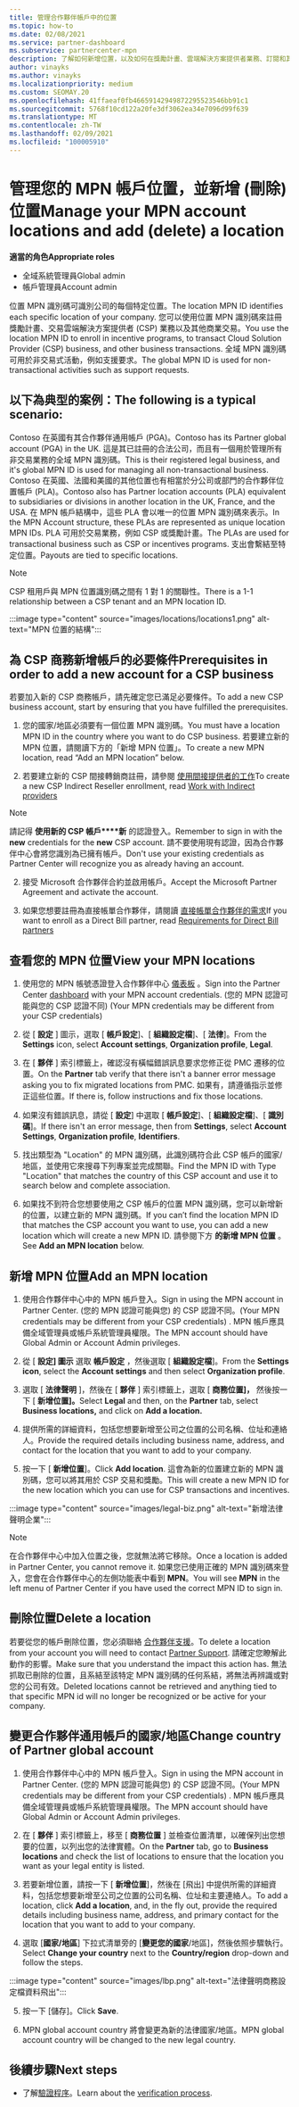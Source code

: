 ```yaml
---
title: 管理合作夥伴帳戶中的位置
ms.topic: how-to
ms.date: 02/08/2021
ms.service: partner-dashboard
ms.subservice: partnercenter-mpn
description: 了解如何新增位置，以及如何在獎勵計畫、雲端解決方案提供者業務、訂閱和其他交易中使用 MPN 識別碼。
author: vinayks
ms.author: vinayks
ms.localizationpriority: medium
ms.custom: SEOMAY.20
ms.openlocfilehash: 41ffaeaf0fb46659142949872295523546bb91c1
ms.sourcegitcommit: 5768f10cd122a20fe3df3062ea34e7096d99f639
ms.translationtype: MT
ms.contentlocale: zh-TW
ms.lasthandoff: 02/09/2021
ms.locfileid: "100005910"
---
```

# <a name="manage-your-mpn-account-locations-and-add-delete-a-location"></a><span data-ttu-id="fb074-103">管理您的 MPN 帳戶位置，並新增 (刪除) 位置</span><span class="sxs-lookup"><span data-stu-id="fb074-103">Manage your MPN account locations and add (delete) a location</span></span>


<span data-ttu-id="fb074-104">**適當的角色**</span><span class="sxs-lookup"><span data-stu-id="fb074-104">**Appropriate roles**</span></span>

- <span data-ttu-id="fb074-105">全域系統管理員</span><span class="sxs-lookup"><span data-stu-id="fb074-105">Global admin</span></span>
- <span data-ttu-id="fb074-106">帳戶管理員</span><span class="sxs-lookup"><span data-stu-id="fb074-106">Account admin</span></span>

<span data-ttu-id="fb074-107">位置 MPN 識別碼可識別公司的每個特定位置。</span><span class="sxs-lookup"><span data-stu-id="fb074-107">The location MPN ID identifies each specific location of your company.</span></span> <span data-ttu-id="fb074-108">您可以使用位置 MPN 識別碼來註冊獎勵計畫、交易雲端解決方案提供者 (CSP) 業務以及其他商業交易。</span><span class="sxs-lookup"><span data-stu-id="fb074-108">You use the location MPN ID to enroll in incentive programs, to transact Cloud Solution Provider (CSP) business, and other business transactions.</span></span> <span data-ttu-id="fb074-109">全域 MPN 識別碼可用於非交易式活動，例如支援要求。</span><span class="sxs-lookup"><span data-stu-id="fb074-109">The global MPN ID is used for non-transactional activities such as support requests.</span></span>

## <a name="the-following-is-a-typical-scenario"></a><span data-ttu-id="fb074-110">以下為典型的案例：</span><span class="sxs-lookup"><span data-stu-id="fb074-110">The following is a typical scenario:</span></span>

<span data-ttu-id="fb074-111">Contoso 在英國有其合作夥伴通用帳戶 (PGA)。</span><span class="sxs-lookup"><span data-stu-id="fb074-111">Contoso has its Partner global account (PGA) in the UK.</span></span> <span data-ttu-id="fb074-112">這是其已註冊的合法公司，而且有一個用於管理所有非交易業務的全域 MPN 識別碼。</span><span class="sxs-lookup"><span data-stu-id="fb074-112">This is their registered legal business, and it's global MPN ID is used for managing all non-transactional business.</span></span> <span data-ttu-id="fb074-113">Contoso 在英國、法國和美國的其他位置也有相當於分公司或部門的合作夥伴位置帳戶 (PLA)。</span><span class="sxs-lookup"><span data-stu-id="fb074-113">Contoso also has Partner location accounts (PLA) equivalent to subsidiaries or divisions in another location in the UK, France, and the USA.</span></span> <span data-ttu-id="fb074-114">在 MPN 帳戶結構中，這些 PLA 會以唯一的位置 MPN 識別碼來表示。</span><span class="sxs-lookup"><span data-stu-id="fb074-114">In the MPN Account structure, these PLAs are represented as unique location MPN IDs.</span></span> <span data-ttu-id="fb074-115">PLA 可用於交易業務，例如 CSP 或獎勵計畫。</span><span class="sxs-lookup"><span data-stu-id="fb074-115">The PLAs are used for transactional business such as CSP or incentives programs.</span></span> <span data-ttu-id="fb074-116">支出會繫結至特定位置。</span><span class="sxs-lookup"><span data-stu-id="fb074-116">Payouts are tied to specific locations.</span></span> 

>[!NOTE]
><span data-ttu-id="fb074-117">CSP 租用戶與 MPN 位置識別碼之間有 1 對 1 的關聯性。</span><span class="sxs-lookup"><span data-stu-id="fb074-117">There is a 1-1 relationship between a CSP tenant and an MPN location ID.</span></span>

:::image type="content" source="images/locations/locations1.png" alt-text="MPN 位置的結構":::

## <a name="prerequisites-in-order-to-add-a-new-account-for-a-csp-business"></a><span data-ttu-id="fb074-119">為 CSP 商務新增帳戶的必要條件</span><span class="sxs-lookup"><span data-stu-id="fb074-119">Prerequisites in order to add a new account for a CSP business</span></span>

<span data-ttu-id="fb074-120">若要加入新的 CSP 商務帳戶，請先確定您已滿足必要條件。</span><span class="sxs-lookup"><span data-stu-id="fb074-120">To add a new CSP business account, start by ensuring that you have fulfilled the prerequisites.</span></span>

1. <span data-ttu-id="fb074-121">您的國家/地區必須要有一個位置 MPN 識別碼。</span><span class="sxs-lookup"><span data-stu-id="fb074-121">You must have a location MPN ID in the country where you want to do CSP business.</span></span> <span data-ttu-id="fb074-122">若要建立新的 MPN 位置，請閱讀下方的「新增 MPN 位置」。</span><span class="sxs-lookup"><span data-stu-id="fb074-122">To create a new MPN location, read “Add an MPN location” below.</span></span>
  
1. <span data-ttu-id="fb074-123">若要建立新的 CSP 間接轉銷商註冊，請參閱 [使用間接提供者的工作](indirect-reseller-tasks-in-partner-center.md#get-started)</span><span class="sxs-lookup"><span data-stu-id="fb074-123">To create a new CSP Indirect Reseller enrollment, read [Work with Indirect providers](indirect-reseller-tasks-in-partner-center.md#get-started)</span></span> 

>[!NOTE] 
 ><span data-ttu-id="fb074-124">請記得 **使用新的 CSP 帳戶\*\*\*\*新** 的認證登入。</span><span class="sxs-lookup"><span data-stu-id="fb074-124">Remember to sign in with the **new** credentials for the **new** CSP account.</span></span> <span data-ttu-id="fb074-125">請不要使用現有認證，因為合作夥伴中心會將您識別為已擁有帳戶。</span><span class="sxs-lookup"><span data-stu-id="fb074-125">Don't use your existing credentials as Partner Center will recognize you as already having an account.</span></span>

2. <span data-ttu-id="fb074-126">接受 Microsoft 合作夥伴合約並啟用帳戶。</span><span class="sxs-lookup"><span data-stu-id="fb074-126">Accept the Microsoft Partner Agreement and activate the account.</span></span>

1. <span data-ttu-id="fb074-127">如果您想要註冊為直接帳單合作夥伴，請閱讀 [直接帳單合作夥伴的需求](direct-partner-new-requirements.md)</span><span class="sxs-lookup"><span data-stu-id="fb074-127">If you want to enroll as a Direct Bill partner, read [Requirements for Direct Bill partners](direct-partner-new-requirements.md)</span></span>

## <a name="view-your-mpn-locations"></a><span data-ttu-id="fb074-128">查看您的 MPN 位置</span><span class="sxs-lookup"><span data-stu-id="fb074-128">View your MPN locations</span></span>

1. <span data-ttu-id="fb074-129">使用您的 MPN 帳號憑證登入合作夥伴中心 [儀表板](https://partner.microsoft.com/dashboard/home) 。</span><span class="sxs-lookup"><span data-stu-id="fb074-129">Sign into the Partner Center [dashboard](https://partner.microsoft.com/dashboard/home) with your MPN account credentials.</span></span> <span data-ttu-id="fb074-130"> (您的 MPN 認證可能與您的 CSP 認證不同) </span><span class="sxs-lookup"><span data-stu-id="fb074-130">(Your MPN credentials may be different from your CSP credentials)</span></span> 
 
1. <span data-ttu-id="fb074-131">從 [ **設定** ] 圖示，選取 [ **帳戶設定**]、[ **組織設定檔**]、[ **法律**]。</span><span class="sxs-lookup"><span data-stu-id="fb074-131">From the **Settings** icon, select **Account settings**, **Organization profile**, **Legal**.</span></span> 

1. <span data-ttu-id="fb074-132">在 [ **夥伴** ] 索引標籤上，確認沒有橫幅錯誤訊息要求您修正從 PMC 遷移的位置。</span><span class="sxs-lookup"><span data-stu-id="fb074-132">On the **Partner** tab verify that there isn't a banner error message asking you to fix migrated locations from PMC.</span></span> <span data-ttu-id="fb074-133">如果有，請遵循指示並修正這些位置。</span><span class="sxs-lookup"><span data-stu-id="fb074-133">If there is, follow instructions and fix those locations.</span></span> 

3. <span data-ttu-id="fb074-134">如果沒有錯誤訊息，請從 [  **設定**] 中選取 [  **帳戶設定**]、[ **組織設定檔**]、[ **識別碼**]。</span><span class="sxs-lookup"><span data-stu-id="fb074-134">If there isn't an error message, then from  **Settings**, select  **Account Settings**, **Organization profile**, **Identifiers**.</span></span>

4. <span data-ttu-id="fb074-135">找出類型為 "Location" 的 MPN 識別碼，此識別碼符合此 CSP 帳戶的國家/地區，並使用它來搜尋下列專案並完成關聯。</span><span class="sxs-lookup"><span data-stu-id="fb074-135">Find the MPN ID with Type "Location" that matches the country of this CSP account and use it to search below and complete association.</span></span>

5. <span data-ttu-id="fb074-136">如果找不到符合您想要使用之 CSP 帳戶的位置 MPN 識別碼，您可以新增新的位置，以建立新的 MPN 識別碼。</span><span class="sxs-lookup"><span data-stu-id="fb074-136">If you can’t find the location MPN ID that matches the CSP account you want to use, you can add a new location which will create a new MPN ID.</span></span> <span data-ttu-id="fb074-137">請參閱下方 **的新增 MPN 位置** 。</span><span class="sxs-lookup"><span data-stu-id="fb074-137">See **Add an MPN location** below.</span></span>

## <a name="add-an-mpn-location"></a><span data-ttu-id="fb074-138">新增 MPN 位置</span><span class="sxs-lookup"><span data-stu-id="fb074-138">Add an MPN location</span></span>

1. <span data-ttu-id="fb074-139">使用合作夥伴中心中的 MPN 帳戶登入。</span><span class="sxs-lookup"><span data-stu-id="fb074-139">Sign in using the MPN account in Partner Center.</span></span> <span data-ttu-id="fb074-140"> (您的 MPN 認證可能與您) 的 CSP 認證不同。</span><span class="sxs-lookup"><span data-stu-id="fb074-140">(Your MPN credentials may be different from your CSP credentials) .</span></span> <span data-ttu-id="fb074-141">MPN 帳戶應具備全域管理員或帳戶系統管理員權限。</span><span class="sxs-lookup"><span data-stu-id="fb074-141">The MPN account should have Global Admin or Account Admin privileges.</span></span> 

1. <span data-ttu-id="fb074-142">從 [ **設定] 圖示** 選取 **帳戶設定** ，然後選取 [ **組織設定檔**]。</span><span class="sxs-lookup"><span data-stu-id="fb074-142">From the **Settings icon**, select the **Account settings** and then select **Organization profile**.</span></span>

2. <span data-ttu-id="fb074-143">選取 [ **法律聲明** ]，然後在 [ **夥伴** ] 索引標籤上，選取 [ **商務位置]，** 然後按一下 [ **新增位置]。**</span><span class="sxs-lookup"><span data-stu-id="fb074-143">Select **Legal** and then, on the **Partner** tab, select **Business locations,** and click on **Add a location.**</span></span>

3. <span data-ttu-id="fb074-144">提供所需的詳細資料，包括您想要新增至公司之位置的公司名稱、位址和連絡人。</span><span class="sxs-lookup"><span data-stu-id="fb074-144">Provide the required details including business name, address, and contact for the location that you want to add to your company.</span></span>
 
1. <span data-ttu-id="fb074-145">按一下 [ **新增位置**]。</span><span class="sxs-lookup"><span data-stu-id="fb074-145">Click **Add location**.</span></span> <span data-ttu-id="fb074-146">這會為新的位置建立新的 MPN 識別碼，您可以將其用於 CSP 交易和獎勵。</span><span class="sxs-lookup"><span data-stu-id="fb074-146">This will create a new MPN ID for the new location which you can use for CSP transactions and incentives.</span></span>

:::image type="content" source="images/legal-biz.png" alt-text="新增法律聲明企業":::

> [!NOTE]
> <span data-ttu-id="fb074-148">在合作夥伴中心中加入位置之後，您就無法將它移除。</span><span class="sxs-lookup"><span data-stu-id="fb074-148">Once a location is added in Partner Center, you cannot remove it.</span></span> <span data-ttu-id="fb074-149">如果您已使用正確的 MPN 識別碼來登入，您會在合作夥伴中心的左側功能表中看到 **MPN**。</span><span class="sxs-lookup"><span data-stu-id="fb074-149">You will see **MPN** in the left menu of Partner Center if you have used the correct MPN ID to sign in.</span></span>

## <a name="delete-a-location"></a><span data-ttu-id="fb074-150">刪除位置</span><span class="sxs-lookup"><span data-stu-id="fb074-150">Delete a location</span></span>

<span data-ttu-id="fb074-151">若要從您的帳戶刪除位置，您必須聯絡 [合作夥伴支援](https://partner.microsoft.com/dashboard/support/servicerequests/create?stage=2&topicid=1af7f3a0-1757-3543-4b6a-c945c3ad187b)。</span><span class="sxs-lookup"><span data-stu-id="fb074-151">To delete a location from your account you will need to contact [Partner Support](https://partner.microsoft.com/dashboard/support/servicerequests/create?stage=2&topicid=1af7f3a0-1757-3543-4b6a-c945c3ad187b).</span></span> <span data-ttu-id="fb074-152">請確定您瞭解此動作的影響。</span><span class="sxs-lookup"><span data-stu-id="fb074-152">Make sure that you understand the impact this action has.</span></span> <span data-ttu-id="fb074-153">無法抓取已刪除的位置，且系結至該特定 MPN 識別碼的任何系結，將無法再辨識或對您的公司有效。</span><span class="sxs-lookup"><span data-stu-id="fb074-153">Deleted locations cannot be retrieved and anything tied to that specific MPN id will no longer be recognized or be active for your company.</span></span>

## <a name="change-country-of-partner-global-account"></a><span data-ttu-id="fb074-154">變更合作夥伴通用帳戶的國家/地區</span><span class="sxs-lookup"><span data-stu-id="fb074-154">Change country of Partner global account</span></span> 

1. <span data-ttu-id="fb074-155">使用合作夥伴中心中的 MPN 帳戶登入。</span><span class="sxs-lookup"><span data-stu-id="fb074-155">Sign in using the MPN account in Partner Center.</span></span> <span data-ttu-id="fb074-156"> (您的 MPN 認證可能與您) 的 CSP 認證不同。</span><span class="sxs-lookup"><span data-stu-id="fb074-156">(Your MPN credentials may be different from your CSP credentials) .</span></span> <span data-ttu-id="fb074-157">MPN 帳戶應具備全域管理員或帳戶系統管理員權限。</span><span class="sxs-lookup"><span data-stu-id="fb074-157">The MPN account should have Global Admin or Account Admin privileges.</span></span> 

2. <span data-ttu-id="fb074-158">在 [ **夥伴** ] 索引標籤上，移至 [ **商務位置** ] 並檢查位置清單，以確保列出您想要的位置，以列出您的法律實體。</span><span class="sxs-lookup"><span data-stu-id="fb074-158">On the **Partner** tab, go to **Business locations** and check the list of locations to ensure that the location you want as your legal entity is listed.</span></span> 
 
1. <span data-ttu-id="fb074-159">若要新增位置，請按一下 [ **新增位置**]，然後在 [飛出] 中提供所需的詳細資料，包括您想要新增至公司之位置的公司名稱、位址和主要連絡人。</span><span class="sxs-lookup"><span data-stu-id="fb074-159">To add a location, click **Add a location**, and, in the fly out, provide the required details including business name, address, and primary contact for the location that you want to add to your company.</span></span> 
 
1. <span data-ttu-id="fb074-160">選取 [**國家/地區**] 下拉式清單旁的 [**變更您的國家**/地區]，然後依照步驟執行。</span><span class="sxs-lookup"><span data-stu-id="fb074-160">Select **Change your country** next to the **Country/region** drop-down and follow the steps.</span></span> 

:::image type="content" source="images/lbp.png" alt-text="法律聲明商務設定檔資料飛出":::

5. <span data-ttu-id="fb074-162">按一下 [儲存]。</span><span class="sxs-lookup"><span data-stu-id="fb074-162">Click **Save**.</span></span>

6. <span data-ttu-id="fb074-163">MPN global account country 將會變更為新的法律國家/地區。</span><span class="sxs-lookup"><span data-stu-id="fb074-163">MPN global account country will be changed to the new legal country.</span></span>
  
## <a name="next-steps"></a><span data-ttu-id="fb074-164">後續步驟</span><span class="sxs-lookup"><span data-stu-id="fb074-164">Next steps</span></span>

- <span data-ttu-id="fb074-165">了解[驗證程序](verification-responses.md)。</span><span class="sxs-lookup"><span data-stu-id="fb074-165">Learn about the [verification process](verification-responses.md).</span></span>
